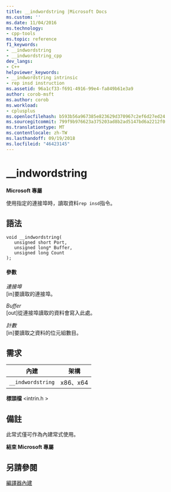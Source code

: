 ```yaml
---
title: __indwordstring |Microsoft Docs
ms.custom: ''
ms.date: 11/04/2016
ms.technology:
- cpp-tools
ms.topic: reference
f1_keywords:
- __indwordstring
- __indwordstring_cpp
dev_langs:
- C++
helpviewer_keywords:
- __indwordstring intrinsic
- rep insd instruction
ms.assetid: 96a1cf33-f691-4916-99e4-fa849b61e3a9
author: corob-msft
ms.author: corob
ms.workload:
- cplusplus
ms.openlocfilehash: b593b56a967385e823629d370967c2ef6d27ed24
ms.sourcegitcommit: 799f9b976623a375203ad8b2ad5147bd6a2212f0
ms.translationtype: MT
ms.contentlocale: zh-TW
ms.lasthandoff: 09/19/2018
ms.locfileid: "46423145"
---
```

# <a name="indwordstring"></a>__indwordstring

**Microsoft 專屬**

使用指定的連接埠時，讀取資料`rep insd`指令。

## <a name="syntax"></a>語法

```
void __indwordstring(
   unsigned short Port,
   unsigned long* Buffer,
   unsigned long Count
);
```

#### <a name="parameters"></a>參數

*連接埠*<br/>
[in]要讀取的連接埠。

*Buffer*<br/>
[out]從連接埠讀取的資料會寫入此處。

*計數*<br/>
[in]要讀取之資料的位元組數目。

## <a name="requirements"></a>需求

|內建|架構|
|---------------|------------------|
|`__indwordstring`|x86、x64|

**標頭檔** \<intrin.h >

## <a name="remarks"></a>備註

此常式僅可作為內建常式使用。

**結束 Microsoft 專屬**

## <a name="see-also"></a>另請參閱

[編譯器內建](../intrinsics/compiler-intrinsics.md)